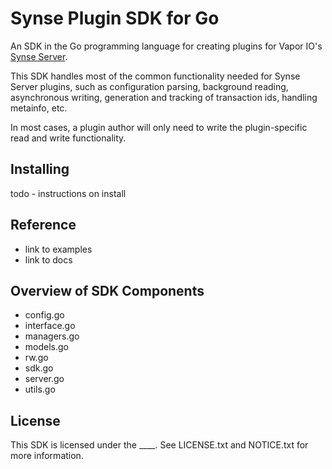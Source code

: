 # Synse Plugin SDK for Go
An SDK in the Go programming language for creating plugins for Vapor IO's 
[Synse Server][synse-server].

This SDK handles most of the common functionality needed for Synse Server plugins,
such as configuration parsing, background reading, asynchronous writing, generation
and tracking of transaction ids, handling metainfo, etc.

In most cases, a plugin author will only need to write the plugin-specific read and 
write functionality.


## Installing
todo - instructions on install

## Reference

- link to examples
- link to docs

## Overview of SDK Components

- config.go
- interface.go
- managers.go
- models.go
- rw.go
- sdk.go
- server.go
- utils.go


## License
This SDK is licensed under the ____. See LICENSE.txt and NOTICE.txt for more information.


 
[synse-server]: https://github.com/vapor-ware/synse-server